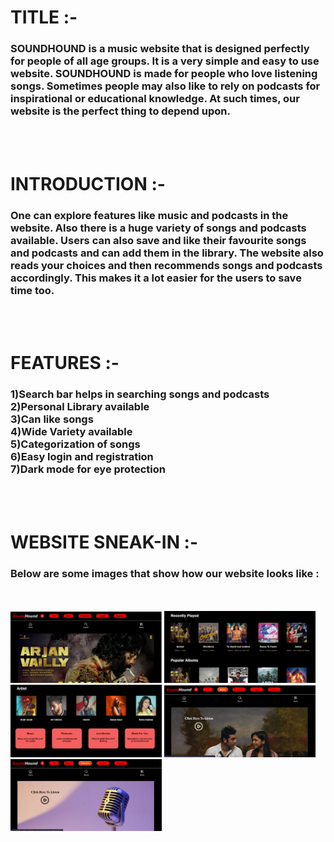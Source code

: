 <h1>TITLE :- </h1>
<h3>
SOUNDHOUND is a music website that is designed perfectly for people of all age groups. It is a very simple and easy to use website.
SOUNDHOUND is made for people who love listening songs. Sometimes people may also like to rely on podcasts for inspirational or
educational knowledge. At such times, our website is the perfect thing to depend upon.
</h3></br></br>
<h1>INTRODUCTION :-</h1>
<h3>
One can explore features like music and podcasts in the website. Also there is a huge variety of songs and podcasts available. Users can also save and like their favourite songs and podcasts and can add them in the library. The website also reads your choices and then recommends songs and podcasts accordingly. This makes it a lot easier for the users to save time too.
</h3></br></br>
<h1>FEATURES :-</h1>
<h3>
1)Search bar helps in searching songs and podcasts</br>
2)Personal Library available</br>
3)Can like songs</br>
4)Wide Variety available</br>
5)Categorization of songs</br>
6)Easy login and registration</br>
7)Dark mode for eye protection</br>
</h3></br></br>
<h1>WEBSITE SNEAK-IN :-</h1>
<h3>Below are some images that show how our website looks like :</h3>
<br></br>
<img src="./ONE.png"  width="48%" height="48%">
<img src="./TWO.png"  width="48%" height="48%">
<img src="./THREE.png"  width="48%" height="48%">
<img src="./FOUR.png"  width="48%" height="48%">
<img src="./FIVE.png"  width="48%" height="48%">
</br></br>

